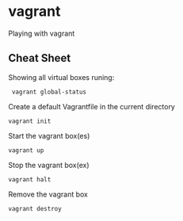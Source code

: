 # vagrant
Playing with vagrant

## Cheat Sheet

Showing all virtual boxes runing: 
 
     vagrant global-status


Create a default Vagrantfile in the current directory

    vagrant init

Start the vagrant box(es)

    vagrant up

Stop  the vagrant box(ex)

    vagrant halt

Remove the vagrant box

    vagrant destroy